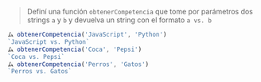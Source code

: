 > Definí una función `obtenerCompetencia` que tome por parámetros dos strings `a` y `b` y devuelva un string con el formato `a vs. b`
>
```javascript
ム obtenerCompetencia('JavaScript', 'Python')
`JavaScript vs. Python`
ム obtenerCompetencia('Coca', 'Pepsi')
`Coca vs. Pepsi`
ム obtenerCompetencia('Perros', 'Gatos')
`Perros vs. Gatos`
```
